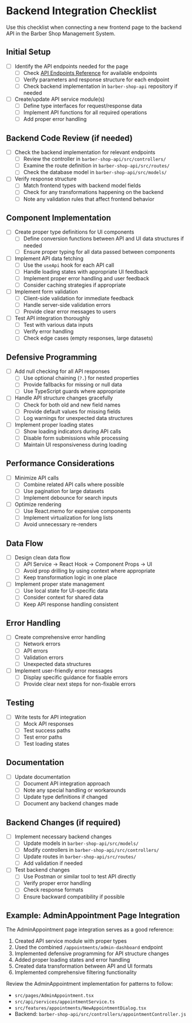 # Backend Integration Checklist

Use this checklist when connecting a new frontend page to the backend API in the Barber Shop Management System.

## Initial Setup

- [ ] Identify the API endpoints needed for the page
  - [ ] Check [API Endpoints Reference](./api-endpoints-reference.md) for available endpoints
  - [ ] Verify parameters and response structure for each endpoint
  - [ ] Check backend implementation in `barber-shop-api` repository if needed

- [ ] Create/update API service module(s)
  - [ ] Define type interfaces for request/response data
  - [ ] Implement API functions for all required operations
  - [ ] Add proper error handling

## Backend Code Review (if needed)

- [ ] Check the backend implementation for relevant endpoints
  - [ ] Review the controller in `barber-shop-api/src/controllers/`
  - [ ] Examine the route definition in `barber-shop-api/src/routes/`
  - [ ] Check the database model in `barber-shop-api/src/models/`

- [ ] Verify response structure
  - [ ] Match frontend types with backend model fields
  - [ ] Check for any transformations happening on the backend
  - [ ] Note any validation rules that affect frontend behavior

## Component Implementation

- [ ] Create proper type definitions for UI components
  - [ ] Define conversion functions between API and UI data structures if needed
  - [ ] Ensure proper typing for all data passed between components

- [ ] Implement API data fetching
  - [ ] Use the `useApi` hook for each API call
  - [ ] Handle loading states with appropriate UI feedback
  - [ ] Implement proper error handling and user feedback
  - [ ] Consider caching strategies if appropriate

- [ ] Implement form validation
  - [ ] Client-side validation for immediate feedback
  - [ ] Handle server-side validation errors
  - [ ] Provide clear error messages to users

- [ ] Test API integration thoroughly
  - [ ] Test with various data inputs
  - [ ] Verify error handling
  - [ ] Check edge cases (empty responses, large datasets)

## Defensive Programming

- [ ] Add null checking for all API responses
  - [ ] Use optional chaining (`?.`) for nested properties
  - [ ] Provide fallbacks for missing or null data
  - [ ] Use TypeScript guards where appropriate

- [ ] Handle API structure changes gracefully
  - [ ] Check for both old and new field names
  - [ ] Provide default values for missing fields
  - [ ] Log warnings for unexpected data structures

- [ ] Implement proper loading states
  - [ ] Show loading indicators during API calls
  - [ ] Disable form submissions while processing
  - [ ] Maintain UI responsiveness during loading

## Performance Considerations

- [ ] Minimize API calls
  - [ ] Combine related API calls where possible
  - [ ] Use pagination for large datasets
  - [ ] Implement debounce for search inputs

- [ ] Optimize rendering
  - [ ] Use React.memo for expensive components
  - [ ] Implement virtualization for long lists
  - [ ] Avoid unnecessary re-renders

## Data Flow

- [ ] Design clean data flow
  - [ ] API Service → React Hook → Component Props → UI
  - [ ] Avoid prop drilling by using context where appropriate
  - [ ] Keep transformation logic in one place

- [ ] Implement proper state management
  - [ ] Use local state for UI-specific data
  - [ ] Consider context for shared data
  - [ ] Keep API response handling consistent

## Error Handling

- [ ] Create comprehensive error handling
  - [ ] Network errors
  - [ ] API errors
  - [ ] Validation errors
  - [ ] Unexpected data structures

- [ ] Implement user-friendly error messages
  - [ ] Display specific guidance for fixable errors
  - [ ] Provide clear next steps for non-fixable errors

## Testing

- [ ] Write tests for API integration
  - [ ] Mock API responses
  - [ ] Test success paths
  - [ ] Test error paths
  - [ ] Test loading states

## Documentation

- [ ] Update documentation
  - [ ] Document API integration approach
  - [ ] Note any special handling or workarounds
  - [ ] Update type definitions if changed
  - [ ] Document any backend changes made

## Backend Changes (if required)

- [ ] Implement necessary backend changes
  - [ ] Update models in `barber-shop-api/src/models/`
  - [ ] Modify controllers in `barber-shop-api/src/controllers/`
  - [ ] Update routes in `barber-shop-api/src/routes/`
  - [ ] Add validation if needed

- [ ] Test backend changes
  - [ ] Use Postman or similar tool to test API directly
  - [ ] Verify proper error handling
  - [ ] Check response formats
  - [ ] Ensure backward compatibility if possible

## Example: AdminAppointment Page Integration

The AdminAppointment page integration serves as a good reference:

1. Created API service module with proper types
2. Used the combined `/appointments/admin-dashboard` endpoint
3. Implemented defensive programming for API structure changes
4. Added proper loading states and error handling
5. Created data transformation between API and UI formats
6. Implemented comprehensive filtering functionality

Review the AdminAppointment implementation for patterns to follow:
- `src/pages/AdminAppointment.tsx`
- `src/api/services/appointmentService.ts`
- `src/features/appointments/NewAppointmentDialog.tsx`
- Backend: `barber-shop-api/src/controllers/appointmentController.js` 